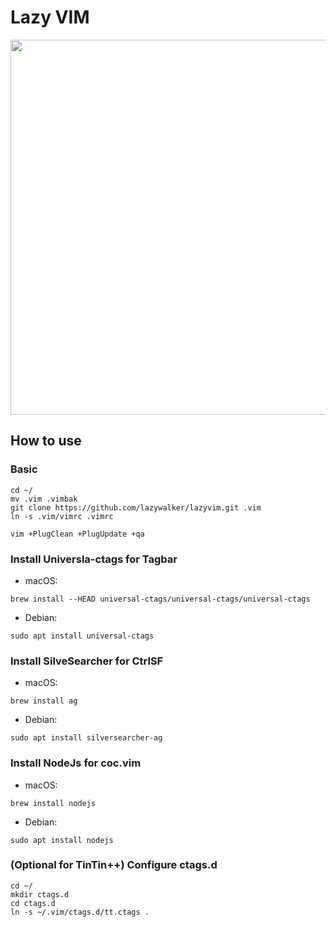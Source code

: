 # Lazy VIM

<img src="https://pbs.twimg.com/media/EktTEvQU8AITVjP?format=jpg&name=4096x4096" width="600px">

## How to use

### Basic

```
cd ~/
mv .vim .vimbak
git clone https://github.com/lazywalker/lazyvim.git .vim
ln -s .vim/vimrc .vimrc

vim +PlugClean +PlugUpdate +qa

```
### Install Universla-ctags for Tagbar

- macOS: 
```
brew install --HEAD universal-ctags/universal-ctags/universal-ctags
```
- Debian: 
```
sudo apt install universal-ctags
```

### Install SilveSearcher for CtrlSF

- macOS: 
```
brew install ag
```
- Debian: 
```
sudo apt install silversearcher-ag
```

### Install NodeJs for coc.vim
- macOS: 
```
brew install nodejs
```
- Debian: 
```
sudo apt install nodejs
```

### (Optional for TinTin++) Configure ctags.d
```
cd ~/
mkdir ctags.d
cd ctags.d
ln -s ~/.vim/ctags.d/tt.ctags .
```

